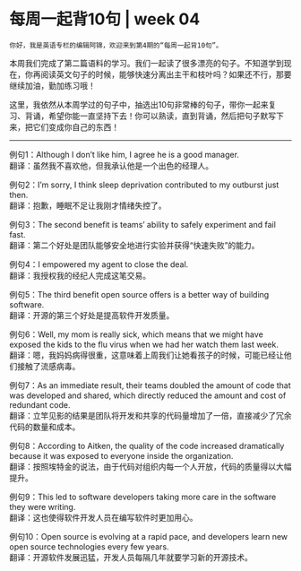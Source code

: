 # 每周一起背10句 | week 04

    你好，我是英语专栏的编辑阿锦，欢迎来到第4期的“每周一起背10句”。

本周我们完成了第二篇语料的学习。我们一起读了很多漂亮的句子。不知道学到现在，你再阅读英文句子的时候，能够快速分离出主干和枝叶吗？如果还不行，那要继续加油，勤加练习哦！

这里，我依然从本周学过的句子中，抽选出10句非常棒的句子，带你一起来复习、背诵，希望你能一直坚持下去！你可以熟读，直到背诵，然后把句子默写下来，把它们变成你自己的东西！

* * *

例句1：Although I don’t like him, I agree he is a good manager.  
翻译：虽然我不喜欢他，但我承认他是一个出色的经理人。

例句2：I’m sorry, I think sleep deprivation contributed to my outburst just then.  
翻译：抱歉，睡眠不足让我刚才情绪失控了。

例句3：The second benefit is teams’ ability to safely experiment and fail fast.  
翻译：第二个好处是团队能够安全地进行实验并获得“快速失败”的能力。

例句4：I empowered my agent to close the deal.  
翻译：我授权我的经纪人完成这笔交易。

例句5：The third benefit open source offers is a better way of building software.  
翻译：开源的第三个好处是提高软件开发质量。

例句6：Well, my mom is really sick, which means that we might have exposed the kids to the flu virus when we had her watch them last week.  
翻译：嗯，我妈妈病得很重，这意味着上周我们让她看孩子的时候，可能已经让他们接触了流感病毒。

例句7：As an immediate result, their teams doubled the amount of code that was developed and shared, which directly reduced the amount and cost of redundant code.  
翻译：立竿见影的结果是团队将开发和共享的代码量增加了一倍，直接减少了冗余代码的数量和成本。

例句8：According to Aitken, the quality of the code increased dramatically because it was exposed to everyone inside the organization.  
翻译：按照埃特金的说法，由于代码对组织内每一个人开放，代码的质量得以大幅提升。

例句9：This led to software developers taking more care in the software they were writing.  
翻译：这也使得软件开发人员在编写软件时更加用心。

例句10：Open source is evolving at a rapid pace, and developers learn new open source technologies every few years.  
翻译：开源软件发展迅猛，开发人员每隔几年就要学习新的开源技术。
    